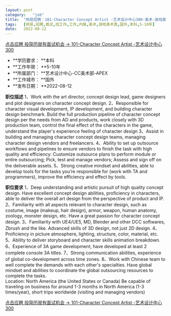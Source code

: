 ```yaml
---
layout:	post
category:	"job"
title:	"网易招聘：101-Character Concept Artist -艺术设计中心300-美术-游戏美术类-国外本科5-10年"
tags:	[网易,招聘,面试,找工作,工作,内推,美术,游戏美术类,国外,本科,5-10年]
date:	2022-08-12
---
```


[点击应聘 投简历就有面试机会 -> 101-Character Concept Artist -艺术设计中心300](http://mobile.bole.netease.com/bole/boleDetail?id=41382&employeeId=346f03c3cda5f04c&key=all)



- **学历要求： **本科
- **工作年限： **5-10年
- **所属部门： **艺术设计中心-CC美术部-APEX
- **工作城市： **国外
- **发布日期： **2022-08-12



**职位描述**
1、Work with the art director, concept design lead, game designers and plot designers on character concept design. 
2、Responsible for character visual development, IP development, and building character design benchmark. 
Build the full production pipeline of character concept design per the needs from AD and products, work closely with 3D production team, control the final effect of the characters in the game, understand the player's experience feeling of character design
3、Assist in building and managing character concept design teams, managing character design vendors and freelancers.
4、Ability to set up outsource workflows and pipelines to ensure vendors to finish the task with high quality and efficiency: Customize outsource plans to perform module or entire outsourcing; Pick, test and manage vendors; Assess and sign off on the deliverable assets.
5、Strong creative mindset and abilities, able to develop tools for the tasks you’re responsible for (work with TA and programmers), improve the efficiency and effect by tools. 



**职位要求**
1、Deep understanding and artistic pursuit of high quality concept design. Have excellent concept design abilities, proficiency in characters, able to deliver the overall art design from the perspective of product and IP.
2、Familiarity with all aspects relevant to character design, such as costume, image (makeup, hair design), armor, weapon, human anatomy, zoology, monster design, etc. Have a great passion for character concept design.
3、Familiarity with UE4/UE5, MD, Blender and other DCC softwares, Zbrush and the like. Advanced skills of 3D design, not just 2D design.
4、Proficiency in picture atmosphere, lighting, structure, color, material, etc.
5、Ability to deliver storyboard and character skills animation breakdown.
6、Experience of 3A game development, have developed at least 2 complete console 3A titles.
7、Strong communication abilities, experience of global co-development across time zones. 
8、Work with Chinese team to well complete the demands with each other's specialties. 
Have global mindset and abilities to coordinate the global outsourcing resources to complete the tasks.  
Location: North America (the United States or Canada)
Be capable of traveling on business for around 1-3 months in North America (1-3 times/year), short trips worldwide (visiting and managing vendors)




[点击应聘 投简历就有面试机会 -> 101-Character Concept Artist -艺术设计中心300](http://mobile.bole.netease.com/bole/boleDetail?id=41382&employeeId=346f03c3cda5f04c&key=all)